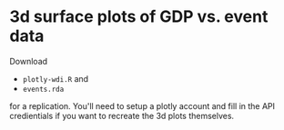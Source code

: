 # 3d surface plots of GDP vs. event data

Download 

* `plotly-wdi.R` and 
* `events.rda` 

for a replication. You'll need to setup a plotly account and fill in the API credientials if you want to recreate the 3d plots themselves. 

